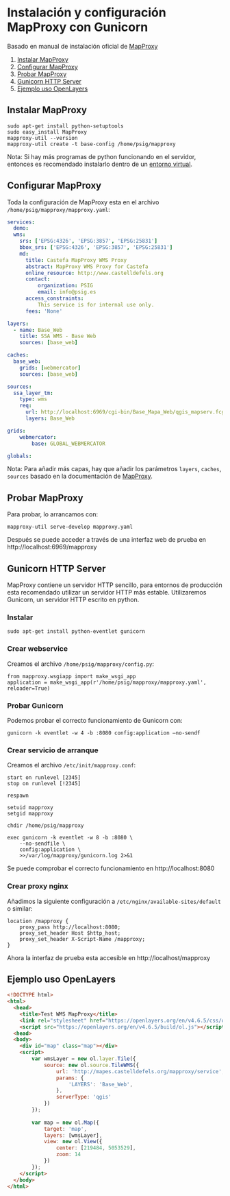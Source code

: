 # Instalación y configuración MapProxy con Gunicorn

Basado en manual de instalación oficial de [MapProxy](https://mapproxy.org/docs/1.11.0/install.html)

1. [Instalar MapProxy](#instalar-mapproxy)
2. [Configurar MapProxy](#configurar-mapproxy)
3. [Probar MapProxy](#probar-mapproxy)
4. [Gunicorn HTTP Server](#gunicorn-http-server)
5. [Ejemplo uso OpenLayers](#ejemplo-uso-openlayers)

## Instalar MapProxy

```
sudo apt-get install python-setuptools
sudo easy_install MapProxy
mapproxy-util --version
mapproxy-util create -t base-config /home/psig/mapproxy
```

Nota: Si hay más programas de python funcionando en el servidor, entonces es recomendado instalarlo dentro de un [entorno virtual](https://mapproxy.org/docs/1.11.0/install.html#create-a-new-virtual-environment).

## Configurar MapProxy

Toda la configuración de MapProxy esta en el archivo `/home/psig/mapproxy/mapproxy.yaml`:

```yaml
services:
  demo:
  wms:
    srs: ['EPSG:4326', 'EPSG:3857', 'EPSG:25831']
    bbox_srs: ['EPSG:4326', 'EPSG:3857', 'EPSG:25831']
    md:
      title: Castefa MapProxy WMS Proxy
      abstract: MapProxy WMS Proxy for Castefa
      online_resource: http://www.castelldefels.org
      contact:
          organization: PSIG
          email: info@psig.es
      access_constraints:
          This service is for internal use only.
      fees: 'None'

layers:
  - name: Base_Web
    title: SSA WMS - Base Web
    sources: [base_web]

caches:
  base_web:
    grids: [webmercator]
    sources: [base_web]

sources:
  ssa_layer_tm:
    type: wms
    req:
      url: http://localhost:6969/cgi-bin/Base_Mapa_Web/qgis_mapserv.fcgi
      layers: Base_Web

grids:
    webmercator:
        base: GLOBAL_WEBMERCATOR

globals:
```

Nota: Para añadir más capas, hay que añadir los parámetros `layers`, `caches`, `sources` basado en la documentación de [MapProxy](https://mapproxy.org/docs/1.11.0/configuration.html).

## Probar MapProxy

Para probar, lo arrancamos con: 

`mapproxy-util serve-develop mapproxy.yaml`

Después se puede acceder a través de una interfaz web de prueba en http://localhost:6969/mapproxy

## Gunicorn HTTP Server

MapProxy contiene un servidor HTTP sencillo, para entornos de producción esta recomendado utilizar un servidor HTTP más estable. Utilizaremos Gunicorn, un servidor HTTP escrito en python.

### Instalar

`sudo apt-get install python-eventlet gunicorn`

### Crear webservice

Creamos el archivo `/home/psig/mapproxy/config.py`:

```
from mapproxy.wsgiapp import make_wsgi_app
application = make_wsgi_app(r'/home/psig/mapproxy/mapproxy.yaml', reloader=True)
```

### Probar Gunicorn

Podemos probar el correcto funcionamiento de Gunicorn con: 

`gunicorn -k eventlet -w 4 -b :8080 config:application –no-sendf`

### Crear servicio de arranque

Creamos el archivo `/etc/init/mapproxy.conf`:

```
start on runlevel [2345]
stop on runlevel [!2345]

respawn

setuid mapproxy
setgid mapproxy

chdir /home/psig/mapproxy

exec gunicorn -k eventlet -w 8 -b :8080 \
	--no-sendfile \
	config:application \
	>>/var/log/mapproxy/gunicorn.log 2>&1
```

Se puede comprobar el correcto funcionamiento en http://localhost:8080 

### Crear proxy nginx

Añadimos la siguiente configuración a `/etc/nginx/available-sites/default` o similar:

```
location /mapproxy {
	proxy_pass http://localhost:8080;
	proxy_set_header Host $http_host;
	proxy_set_header X-Script-Name /mapproxy;
}
```

Ahora la interfaz de prueba esta accesible en http://localhost/mapproxy 

## Ejemplo uso OpenLayers

```html
<!DOCTYPE html>
<html>
  <head>
    <title>Test WMS MapProxy</title>
    <link rel="stylesheet" href="https://openlayers.org/en/v4.6.5/css/ol.css" type="text/css">
    <script src="https://openlayers.org/en/v4.6.5/build/ol.js"></script>
  <head>
  <body>
    <div id="map" class="map"></div>
    <script>
		var wmsLayer = new ol.layer.Tile({
			source: new ol.source.TileWMS({
				url: 'http://mapes.castelldefels.org/mapproxy/service',
				params: {
					'LAYERS': 'Base_Web',
				},
				serverType: 'qgis'
			})
		});
             
		var map = new ol.Map({
			target: 'map',
			layers: [wmsLayer],
			view: new ol.View({
				center: [219484, 5053529],
				zoom: 14
			})
		});
    </script>
  </body>
</html>
```